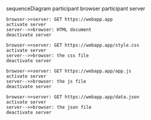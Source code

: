 sequenceDiagram
    participant browser
    participant server

    browser->>server: GET https://webapp.app
    activate server
    server-->>browser: HTML document
    deactivate server

    browser->>server: GET https://webapp.app/style.css
    activate server
    server-->>browser: the css file
    deactivate server

    browser->>server: GET https://webapp.app/app.js
    activate server
    server-->>browser: the js file
    deactivate server

    browser->>server: GET https://webapp.app/data.json
    activate server
    server-->>browser: the json file
    deactivate server
